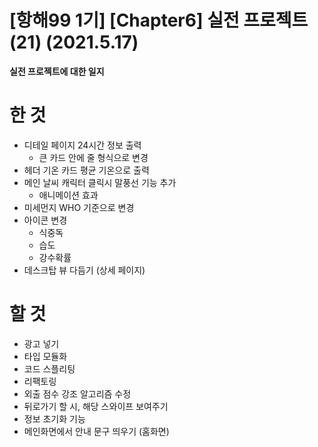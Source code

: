# [항해99 1기] [Chapter6] 실전 프로젝트 (21) (2021.5.17)



**실전 프로젝트에 대한 일지**



# 한 것

* 디테일 페이지 24시간 정보 출력
  * 큰 카드 안에 줄 형식으로 변경
* 헤더 기온 카드 평균 기온으로 출력
* 메인 날씨 캐릭터 클릭시 말풍선 기능 추가
  * 애니메이션 효과
* 미세먼지 WHO 기준으로 변경
* 아이콘 변경
  * 식중독
  * 습도
  * 강수확률
* 데스크탑 뷰 다듬기 (상세 페이지)



# 할 것

* 광고 넣기
* 타입 모듈화
* 코드 스플리팅
* 리팩토링
* 외출 점수 강조 알고리즘 수정
* 뒤로가기 할 시, 해당 스와이프 보여주기
* 정보 초기화 기능
* 메인화면에서 안내 문구 띄우기 (홈화면)